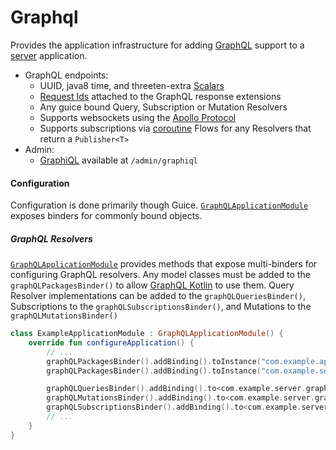 Graphql
======
Provides the application infrastructure for adding [GraphQL](https://graphql.org) support 
to a [server](https://github.com/trib3/leakycauldron/blob/master/server) application.
* GraphQL endpoints:
  * UUID, java8 time, and threeten-extra [Scalars](https://github.com/trib3/leakycauldron/blob/master/graphql/src/main/kotlin/com/trib3/graphql/execution/LeakyCauldronHooks.kt)
  * [Request Ids](https://github.com/trib3/leakycauldron/blob/master/graphql/src/main/kotlin/com/trib3/graphql/execution/RequestIdInstrumentation.kt) 
    attached to the GraphQL response extensions
  * Any guice bound Query, Subscription or Mutation Resolvers
  * Supports websockets using the [Apollo Protocol](https://github.com/apollographql/subscriptions-transport-ws/blob/master/PROTOCOL.md)
  * Supports subscriptions via [coroutine](https://github.com/kotlin/kotlinx.coroutines/) Flows 
    for any Resolvers that return a `Publisher<T>`
* Admin:
  * [GraphiQL](https://github.com/graphql/graphiql) available at `/admin/graphiql`

#### Configuration
Configuration is done primarily though Guice.  [`GraphQLApplicationModule`](https://github.com/trib3/leakycauldron/blob/master/graphql/src/main/kotlin/com/trib3/graphql/modules/GraphQLApplicationModule.kt)
exposes binders for commonly bound objects.  

##### GraphQL Resolvers
[`GraphQLApplicationModule`](https://github.com/trib3/leakycauldron/blob/master/graphql/src/main/kotlin/com/trib3/graphql/modules/GraphQLApplicationModule.kt)
provides methods that expose multi-binders for configuring GraphQL resolvers.  Any model
classes must be added to the `graphQLPackagesBinder()` to allow [GraphQL Kotlin](https://github.com/ExpediaDotCom/graphql-kotlin/)
to use them.  Query Resolver implementations can be added to the `graphQLQueriesBinder()`, 
Subscriptions to the `graphQLSubscriptionsBinder()`, and Mutations to the `graphQLMutationsBinder()` 

```kotlin
class ExampleApplicationModule : GraphQLApplicationModule() {
    override fun configureApplication() {
        // ...
        graphQLPackagesBinder().addBinding().toInstance("com.example.api")
        graphQLPackagesBinder().addBinding().toInstance("com.example.server.graphql")

        graphQLQueriesBinder().addBinding().to<com.example.server.graphql.Query>()
        graphQLMutationsBinder().addBinding().to<com.example.server.graphql.Mutation>()
        graphQLSubscriptionsBinder().addBinding().to<com.example.server.graphql.Subscription>()
        // ...
    }
}
```